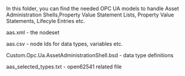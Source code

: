 In this folder, you can find the needed OPC UA models to handle Asset Administration Shells,Property Value Statement Lists, Property Value Statements, Lifecyle Entries etc.  

aas.xml - the nodeset

aas.csv - node Ids for data types, variables etc.

Custom.Opc.Ua.AssetAdministrationShell.bsd - data type definitions

aas_selected_types.txt - open62541 related file
